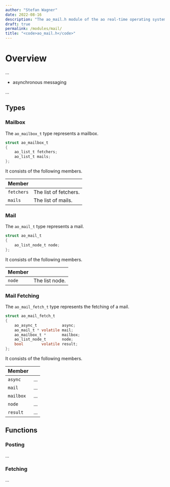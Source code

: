 ```yaml
---
author: "Stefan Wagner"
date: 2022-08-16
description: "The ao_mail.h module of the ao real-time operating system."
draft: true
permalink: /modules/mail/
title: "<code>ao_mail.h</code>"
---
```


# Overview

...

- asynchronous messaging

...

## Types

### Mailbox

The `ao_mailbox_t` type represents a mailbox.

```c
struct ao_mailbox_t
{
    ao_list_t fetchers;
    ao_list_t mails;
};
```

It consists of the following members.

| Member | |
|--------|-|
| `fetchers` | The list of fetchers. |
| `mails` | The list of mails. |

### Mail

The `ao_mail_t` type represents a mail.

```c
struct ao_mail_t
{
    ao_list_node_t node;
};
```

It consists of the following members.

| Member | |
|--------|-|
| `node` | The list node. |

### Mail Fetching

The `ao_mail_fetch_t` type represents the fetching of a mail.

```c
struct ao_mail_fetch_t
{
    ao_async_t           async;
    ao_mail_t * volatile mail;
    ao_mailbox_t *       mailbox;
    ao_list_node_t       node;
    bool        volatile result;
};
```

It consists of the following members.

| Member | |
|--------|-|
| `async` | ... |
| `mail` | ... |
| `mailbox` | ... |
| `node` | ... |
| `result` | ... |

## Functions

### Posting

...

### Fetching

...
